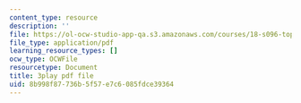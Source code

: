 ```yaml
---
content_type: resource
description: ''
file: https://ol-ocw-studio-app-qa.s3.amazonaws.com/courses/18-s096-topics-in-mathematics-with-applications-in-finance-fall-2013/8b998f87736b5f57e7c6085fdce39364_uBeM1FUk4Ps.pdf
file_type: application/pdf
learning_resource_types: []
ocw_type: OCWFile
resourcetype: Document
title: 3play pdf file
uid: 8b998f87-736b-5f57-e7c6-085fdce39364
---
```


